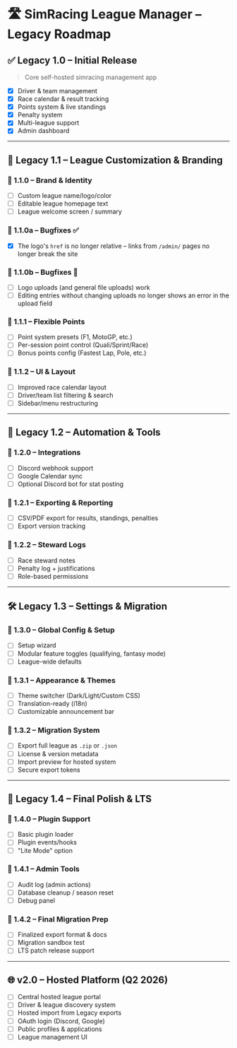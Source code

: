 
# 🛣️ SimRacing League Manager – Legacy Roadmap

## ✅ Legacy 1.0 – Initial Release
> Core self-hosted simracing management app

- [x] Driver & team management
- [x] Race calendar & result tracking
- [x] Points system & live standings
- [x] Penalty system
- [x] Multi-league support
- [x] Admin dashboard

---

## 🔧 Legacy 1.1 – League Customization & Branding

### 🔹 1.1.0 – Brand & Identity
- [ ] Custom league name/logo/color
- [ ] Editable league homepage text
- [ ] League welcome screen / summary

### 🔹 1.1.0a – Bugfixes ✅
- [x] The logo's `href` is no longer relative – links from `/admin/` pages no longer break the site

### 🔹 1.1.0b – Bugfixes 🚧
- [ ] Logo uploads (and general file uploads) work  
- [ ] Editing entries without changing uploads no longer shows an error in the upload field

### 🔹 1.1.1 – Flexible Points
- [ ] Point system presets (F1, MotoGP, etc.)
- [ ] Per-session point control (Quali/Sprint/Race)
- [ ] Bonus points config (Fastest Lap, Pole, etc.)

### 🔹 1.1.2 – UI & Layout
- [ ] Improved race calendar layout
- [ ] Driver/team list filtering & search
- [ ] Sidebar/menu restructuring

---

## 🔄 Legacy 1.2 – Automation & Tools

### 🔹 1.2.0 – Integrations
- [ ] Discord webhook support
- [ ] Google Calendar sync
- [ ] Optional Discord bot for stat posting

### 🔹 1.2.1 – Exporting & Reporting
- [ ] CSV/PDF export for results, standings, penalties
- [ ] Export version tracking

### 🔹 1.2.2 – Steward Logs
- [ ] Race steward notes
- [ ] Penalty log + justifications
- [ ] Role-based permissions

---

## 🛠️ Legacy 1.3 – Settings & Migration

### 🔹 1.3.0 – Global Config & Setup
- [ ] Setup wizard
- [ ] Modular feature toggles (qualifying, fantasy mode)
- [ ] League-wide defaults

### 🔹 1.3.1 – Appearance & Themes
- [ ] Theme switcher (Dark/Light/Custom CSS)
- [ ] Translation-ready (i18n)
- [ ] Customizable announcement bar

### 🔹 1.3.2 – Migration System
- [ ] Export full league as `.zip` or `.json`
- [ ] License & version metadata
- [ ] Import preview for hosted system
- [ ] Secure export tokens

---

## 🔩 Legacy 1.4 – Final Polish & LTS

### 🔹 1.4.0 – Plugin Support
- [ ] Basic plugin loader
- [ ] Plugin events/hooks
- [ ] "Lite Mode" option

### 🔹 1.4.1 – Admin Tools
- [ ] Audit log (admin actions)
- [ ] Database cleanup / season reset
- [ ] Debug panel

### 🔹 1.4.2 – Final Migration Prep
- [ ] Finalized export format & docs
- [ ] Migration sandbox test
- [ ] LTS patch release support

---

## 🌐 v2.0 – Hosted Platform (Q2 2026)

- [ ] Central hosted league portal
- [ ] Driver & league discovery system
- [ ] Hosted import from Legacy exports
- [ ] OAuth login (Discord, Google)
- [ ] Public profiles & applications
- [ ] League management UI
